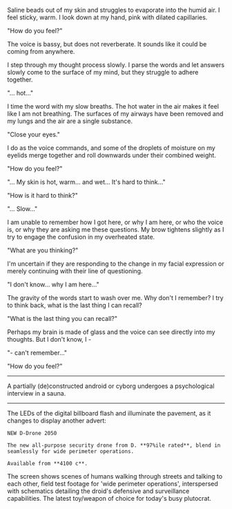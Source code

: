 Saline beads out of my skin and struggles to evaporate into the humid air. I feel sticky, warm. I look down at my hand, pink with dilated capillaries.

"How do you feel?"

The voice is bassy, but does not reverberate. It sounds like it could be coming from anywhere.

I step through my thought process slowly. I parse the words and let answers slowly come to the surface of my mind, but they struggle to adhere together.

"... hot..."

I time the word with my slow breaths. The hot water in the air makes it feel like I am not breathing. The surfaces of my airways have been removed and my lungs and the air are a single substance.

"Close your eyes."

I do as the voice commands, and some of the droplets of moisture on my eyelids merge together and roll downwards under their combined weight.

"How do you feel?"

"... My skin is hot, warm... and wet... It's hard to think..."

"How is it hard to think?"

"... Slow..."

I am unable to remember how I got here, or why I am here, or who the voice is, or why they are asking me these questions. My brow tightens slightly as I try to engage the confusion in my overheated state.

"What are you thinking?"

I'm uncertain if they are responding to the change in my facial expression or merely continuing with their line of questioning.

"I don't know... why I am here..."

The gravity of the words start to wash over me. Why don't I remember? I try to think back, what is the last thing I can recall?

"What is the last thing you can recall?"

Perhaps my brain is made of glass and the voice can see directly into my thoughts. But I don't know, I -

"- can't remember..."

"How do you feel?"



----

A partially (de)constructed android or cyborg undergoes a psychological interview in a sauna.

----

The LEDs of the digital billboard flash and illuminate the pavement, as it changes to display another advert:

```
NEW D-Drone 2050

The new all-purpose security drone from D. **97%ile rated**, blend in seamlessly for wide perimeter operations.

Available from **4100 c**.
```

The screen shows scenes of humans walking through streets and talking to each other, field test footage for 'wide perimeter operations', interspersed with schematics detailing the droid's defensive and surveillance capabilities. The latest toy/weapon of choice for today's busy plutocrat.
